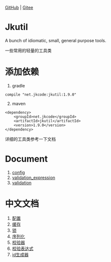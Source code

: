 [GitHub](https://github.com/shigebeyond/jkutil) | [Gitee](https://gitee.com/shigebeyond/jkutil) 

# Jkutil

A bunch of idiomatic, small, general purpose tools.

一些常用的轻量的工具类

# 添加依赖

1. gradle
```
compile "net.jkcode:jkutil:1.9.0"
```

2. maven
```
<dependency>
    <groupId>net.jkcode</groupId>
    <artifactId>jkutil</artifactId>
    <version>1.9.0</version>
</dependency>
```

详细的工具类参考一下文档

# Document

1. [config](doc/config.md)
2. [validation_expression](doc/validation/validation_expression.md)
3. [validation](doc/validation/validation.md)

# 中文文档

1. [配置](doc/config.cn.md)
2. [缓存](doc/cache.cn.md)
3. [锁](doc/lock.cn.md)
4. [序列化](doc/serializer.cn.md)
5. [校验器](doc/validation/validation.cn.md)
6. [校验表达式](doc/validation/validation_expression.cn.md)
7. [id生成器](doc/idworker.cn.md)